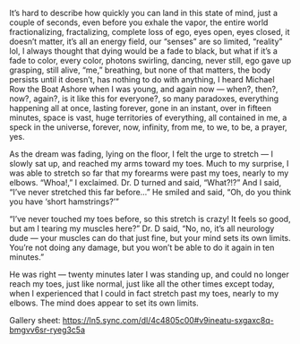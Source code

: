 It’s hard to describe how quickly you can land in this state of mind, just a couple of seconds, even before you exhale the vapor, the entire world fractionalizing, fractalizing, complete loss of ego, eyes open, eyes closed, it doesn’t matter, it’s all an energy field, our “senses” are so limited, “reality” lol, I always thought that dying would be a fade to black, but what if it’s a fade to color, every color, photons swirling, dancing, never still, ego gave up grasping, still alive, “me,” breathing, but none of that matters, the body persists until it doesn’t, has nothing to do with anything, I heard Michael Row the Boat Ashore when I was young, and again now — when?, then?, now?, again?, is it like this for everyone?, so many paradoxes, everything happening all at once, lasting forever, gone in an instant, over in fifteen minutes, space is vast, huge territories of everything, all contained in me, a speck in the universe, forever, now, infinity, from me, to we, to be, a prayer, yes.

As the dream was fading, lying on the floor, I felt the urge to stretch — I slowly sat up, and reached my arms toward my toes. Much to my surprise, I was able to stretch so far that my forearms were past my toes, nearly to my elbows. “Whoa!,” I exclaimed. Dr. D turned and said, “What?!?” And I said, “I’ve never stretched this far before…” He smiled and said, “Oh, do you think you have ‘short hamstrings?’” 

“I’ve never touched my toes before, so this stretch is crazy! It feels so good, but am I tearing my muscles here?” Dr. D said, “No, no, it’s all neurology dude — your muscles can do that just fine, but your mind sets its own limits. You’re not doing any damage, but you won’t be able to do it again in ten minutes.”

He was right — twenty minutes later I was standing up, and could no longer reach my toes, just like normal, just like all the other times except today, when I experienced that I could in fact stretch past my toes, nearly to my elbows. The mind does appear to set its own limits. 

Gallery sheet: https://ln5.sync.com/dl/4c4805c00#v9ineatu-sxgaxc8q-bmgvv6sr-ryeg3c5a
